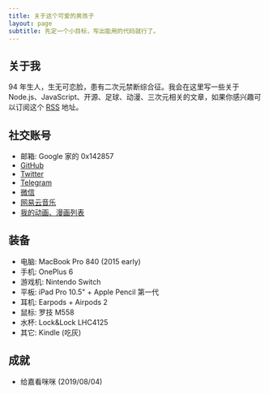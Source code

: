 ```yaml
---
title: 关于这个可爱的男孩子
layout: page
subtitle: 先定一个小目标，写出能用的代码就行了。
---
```


## 关于我

94 年生人，生无可恋脸，患有二次元禁断综合征。我会在这里写一些关于 Node.js、JavaScript、开源、足球、动漫、三次元相关的文章，如果你感兴趣可以订阅这个 <a href="/atom.xml">RSS</a> 地址。

## 社交账号

- 邮箱: Google 家的 0x142857
- [GitHub](https://github.com/egoist)
- [Twitter](https://twitter.com/_egoistlily)
- [Telegram](https://t.me/koyuki55)
- [微信](https://img.egoist.moe/2019-08-06-2421565100000_.pic_hd.jpg)
- [网易云音乐](http://music.163.com/#/user/home?id=12579252)
- [我的动画、漫画列表](https://anilist.co/user/egoistlily/)

## 装备

- 电脑: MacBook Pro 840 (2015 early)
- 手机: OnePlus 6
- 游戏机: Nintendo Switch
- 平板: iPad Pro 10.5" + Apple Pencil 第一代
- 耳机: Earpods + Airpods 2
- 鼠标: 罗技 M558
- 水杯: Lock&Lock LHC4125
- 其它: Kindle (吃灰)

## 成就

- 给嘉看咪咪 (2019/08/04)
